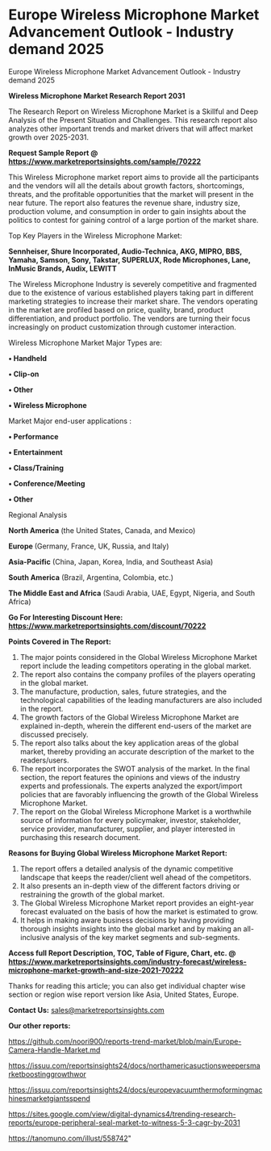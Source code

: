 # Europe Wireless Microphone Market Advancement Outlook - Industry demand 2025
Europe Wireless Microphone Market Advancement Outlook - Industry demand 2025

<strong>Wireless Microphone Market Research Report 2031</strong>

The Research Report on Wireless Microphone Market is a Skillful and Deep Analysis of the Present Situation and Challenges. This research report also analyzes other important trends and market drivers that will affect market growth over 2025-2031.

<strong>Request Sample Report @ <a href=https://www.marketreportsinsights.com/sample/70222>https://www.marketreportsinsights.com/sample/70222</a></strong>

This Wireless Microphone market report aims to provide all the participants and the vendors will all the details about growth factors, shortcomings, threats, and the profitable opportunities that the market will present in the near future. The report also features the revenue share, industry size, production volume, and consumption in order to gain insights about the politics to contest for gaining control of a large portion of the market share.

Top Key Players in the Wireless Microphone Market:

<strong>Sennheiser, Shure Incorporated, Audio-Technica, AKG, MIPRO, BBS, Yamaha, Samson, Sony, Takstar, SUPERLUX, Rode Microphones, Lane, InMusic Brands, Audix, LEWITT</strong>

The Wireless Microphone Industry is severely competitive and fragmented due to the existence of various established players taking part in different marketing strategies to increase their market share. The vendors operating in the market are profiled based on price, quality, brand, product differentiation, and product portfolio. The vendors are turning their focus increasingly on product customization through customer interaction.

Wireless Microphone Market Major Types are:

<strong>• Handheld

• Clip-on

• Other

• Wireless Microphone</strong>

Market Major end-user applications :

<strong>• Performance

• Entertainment

• Class/Training

• Conference/Meeting

• Other</strong>

Regional Analysis

</u><strong><b>North America</b></strong> (the United States, Canada, and Mexico)

<strong><b>Europe </b></strong>(Germany, France, UK, Russia, and Italy)

<strong><b>Asia-Pacific</b></strong> (China, Japan, Korea, India, and Southeast Asia)

<strong><b>South America</b></strong> (Brazil, Argentina, Colombia, etc.)

<strong><b>The Middle East and Africa</b></strong> (Saudi Arabia, UAE, Egypt, Nigeria, and South Africa)

<strong>Go For Interesting Discount Here: <a href=https://www.marketreportsinsights.com/discount/70222>https://www.marketreportsinsights.com/discount/70222</a></strong>

<strong>Points Covered in The Report:</strong>
<ol>
  <li>The major points considered in the Global Wireless Microphone Market report include the leading competitors operating in the global market.</li>
  <li>The report also contains the company profiles of the players operating in the global market.</li>
  <li>The manufacture, production, sales, future strategies, and the technological capabilities of the leading manufacturers are also included in the report.</li>
  <li>The growth factors of the Global Wireless Microphone Market are explained in-depth, wherein the different end-users of the market are discussed precisely.</li>
  <li>The report also talks about the key application areas of the global market, thereby providing an accurate description of the market to the readers/users.</li>
  <li>The report incorporates the SWOT analysis of the market. In the final section, the report features the opinions and views of the industry experts and professionals. The experts analyzed the export/import policies that are favorably influencing the growth of the Global Wireless Microphone Market.</li>
  <li>The report on the Global Wireless Microphone Market is a worthwhile source of information for every policymaker, investor, stakeholder, service provider, manufacturer, supplier, and player interested in purchasing this research document.</li>
</ol>
<strong>Reasons for Buying Global Wireless Microphone Market Report:</strong>

<ol>
  <li>The report offers a detailed analysis of the dynamic competitive landscape that keeps the reader/client well ahead of the competitors.</li>
  <li>It also presents an in-depth view of the different factors driving or restraining the growth of the global market.</li>
  <li>The Global Wireless Microphone Market report provides an eight-year forecast evaluated on the basis of how the market is estimated to grow.</li>
  <li>It helps in making aware business decisions by having providing thorough insights insights into the global market and by making an all-inclusive analysis of the key market segments and sub-segments.</li>
</ol>
<strong>Access full Report Description, TOC, Table of Figure, Chart, etc. @ <a href=https://www.marketreportsinsights.com/industry-forecast/wireless-microphone-market-growth-and-size-2021-70222>https://www.marketreportsinsights.com/industry-forecast/wireless-microphone-market-growth-and-size-2021-70222</a></strong>


Thanks for reading this article; you can also get individual chapter wise section or region wise report version like Asia, United States, Europe.

<strong>Contact Us:</strong>
sales@marketreportsinsights.com

<strong>Our other reports:</strong>

<a href=https://github.com/noori900/reports-trend-market/blob/main/Europe-Camera-Handle-Market.md>https://github.com/noori900/reports-trend-market/blob/main/Europe-Camera-Handle-Market.md</a>

<a href=https://issuu.com/reportsinsights24/docs/northamericasuctionsweepersmarketboostinggrowthwor>https://issuu.com/reportsinsights24/docs/northamericasuctionsweepersmarketboostinggrowthwor</a>

<a href=https://issuu.com/reportsinsights24/docs/europevacuumthermoformingmachinesmarketgiantsspend>https://issuu.com/reportsinsights24/docs/europevacuumthermoformingmachinesmarketgiantsspend</a>

<a href=https://sites.google.com/view/digital-dynamics4/trending-research-reports/europe-peripheral-seal-market-to-witness-5-3-cagr-by-2031>https://sites.google.com/view/digital-dynamics4/trending-research-reports/europe-peripheral-seal-market-to-witness-5-3-cagr-by-2031</a>

<a href=https://tanomuno.com/illust/558742>https://tanomuno.com/illust/558742</a>"
